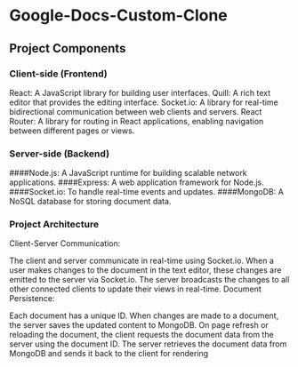 # Google-Docs-Custom-Clone
## Project Components
### Client-side (Frontend)
React: A JavaScript library for building user interfaces.
Quill: A rich text editor that provides the editing interface.
Socket.io: A library for real-time bidirectional communication between web clients and servers.
React Router: A library for routing in React applications, enabling navigation between different pages or views.
### Server-side (Backend)
####Node.js: A JavaScript runtime for building scalable network applications.
####Express: A web application framework for Node.js.
####Socket.io: To handle real-time events and updates.
####MongoDB: A NoSQL database for storing document data.
### Project Architecture
Client-Server Communication:

The client and server communicate in real-time using Socket.io.
When a user makes changes to the document in the text editor, these changes are emitted to the server via Socket.io.
The server broadcasts the changes to all other connected clients to update their views in real-time.
Document Persistence:

Each document has a unique ID.
When changes are made to a document, the server saves the updated content to MongoDB.
On page refresh or reloading the document, the client requests the document data from the server using the document ID.
The server retrieves the document data from MongoDB and sends it back to the client for rendering

